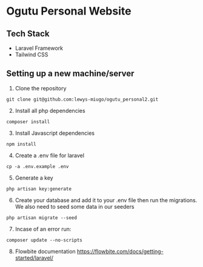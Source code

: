 # Ogutu Personal Website

## Tech Stack
- Laravel Framework
- Tailwind CSS
<!-- - Filament PHP - For admin dashboard -->


## Setting up  a new machine/server
1. Clone the repository
```
git clone git@github.com:lewys-miugo/ogutu_personal2.git
```
2. Install all php dependencies
```
composer install
```
3. Install Javascript dependencies
```
npm install
```
4. Create a .env file for laravel
```
cp -a .env.example .env
```
5. Generate a key
```
php artisan key:generate
```

6. Create your database and add it to your .env file then run the migrations. We also need to seed some data in our seeders
``` 
php artisan migrate --seed
```
7. Incase of an error run:
```
composer update --no-scripts
```
8. Flowbite documentation
https://flowbite.com/docs/getting-started/laravel/
